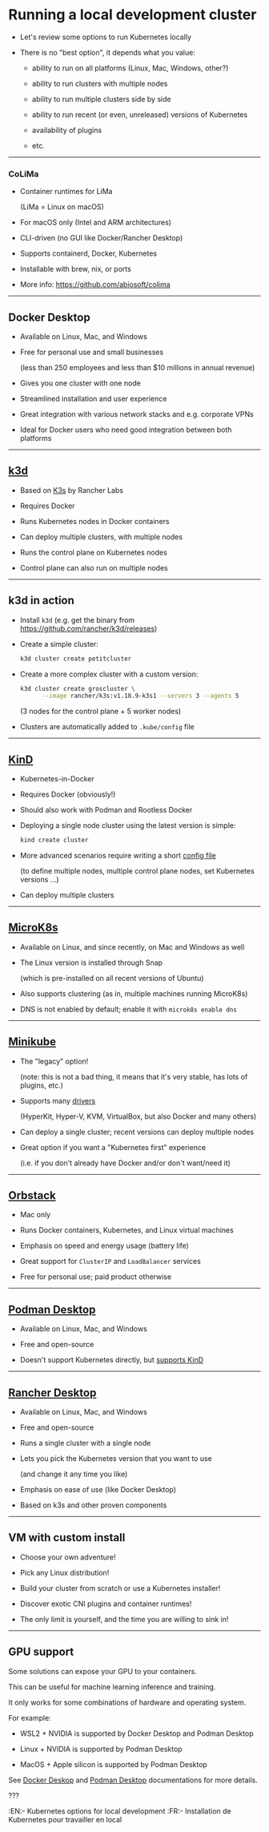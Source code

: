 # Running a local development cluster

- Let's review some options to run Kubernetes locally

- There is no "best option", it depends what you value:

  - ability to run on all platforms (Linux, Mac, Windows, other?)

  - ability to run clusters with multiple nodes

  - ability to run multiple clusters side by side

  - ability to run recent (or even, unreleased) versions of Kubernetes

  - availability of plugins

  - etc.

---

### CoLiMa

- Container runtimes for LiMa

  (LiMa = Linux on macOS)

- For macOS only (Intel and ARM architectures)

- CLI-driven (no GUI like Docker/Rancher Desktop)

- Supports containerd, Docker, Kubernetes

- Installable with brew, nix, or ports

- More info: https://github.com/abiosoft/colima

---

## Docker Desktop

- Available on Linux, Mac, and Windows

- Free for personal use and small businesses

  (less than 250 employees and less than $10 millions in annual revenue)

- Gives you one cluster with one node

- Streamlined installation and user experience

- Great integration with various network stacks and e.g. corporate VPNs

- Ideal for Docker users who need good integration between both platforms

---

## [k3d](https://k3d.io/)

- Based on [K3s](https://k3s.io/) by Rancher Labs

- Requires Docker

- Runs Kubernetes nodes in Docker containers

- Can deploy multiple clusters, with multiple nodes

- Runs the control plane on Kubernetes nodes

- Control plane can also run on multiple nodes

---

## k3d in action

- Install `k3d` (e.g. get the binary from https://github.com/rancher/k3d/releases)

- Create a simple cluster:
  ```bash
  k3d cluster create petitcluster
  ```

- Create a more complex cluster with a custom version:
  ```bash
  k3d cluster create groscluster \
        --image rancher/k3s:v1.18.9-k3s1 --servers 3 --agents 5
  ```

  (3 nodes for the control plane + 5 worker nodes)
 
- Clusters are automatically added to `.kube/config` file

---

## [KinD](https://kind.sigs.k8s.io/)

- Kubernetes-in-Docker

- Requires Docker (obviously!)

- Should also work with Podman and Rootless Docker

- Deploying a single node cluster using the latest version is simple:
  ```bash
  kind create cluster
  ```

- More advanced scenarios require writing a short [config file](https://kind.sigs.k8s.io/docs/user/quick-start#configuring-your-kind-cluster)

  (to define multiple nodes, multiple control plane nodes, set Kubernetes versions ...)
 
- Can deploy multiple clusters

---

## [MicroK8s](https://microk8s.io/)

- Available on Linux, and since recently, on Mac and Windows as well

- The Linux version is installed through Snap

  (which is pre-installed on all recent versions of Ubuntu)

- Also supports clustering (as in, multiple machines running MicroK8s)

- DNS is not enabled by default; enable it with `microk8s enable dns`

---

## [Minikube](https://minikube.sigs.k8s.io/docs/)

- The "legacy" option!

  (note: this is not a bad thing, it means that it's very stable, has lots of plugins, etc.)

- Supports many [drivers](https://minikube.sigs.k8s.io/docs/drivers/)

  (HyperKit, Hyper-V, KVM, VirtualBox, but also Docker and many others)

- Can deploy a single cluster; recent versions can deploy multiple nodes

- Great option if you want a "Kubernetes first" experience

  (i.e. if you don't already have Docker and/or don't want/need it)

---

## [Orbstack](https://orbstack.dev/)

- Mac only

- Runs Docker containers, Kubernetes, and Linux virtual machines

- Emphasis on speed and energy usage (battery life)

- Great support for `ClusterIP` and `LoadBalancer` services

- Free for personal use; paid product otherwise

---

## [Podman Desktop](https://podman-desktop.io/)

- Available on Linux, Mac, and Windows

- Free and open-source

- Doesn't support Kubernetes directly, but [supports KinD](https://podman-desktop.io/docs/kind)

---

## [Rancher Desktop](https://rancherdesktop.io/)

- Available on Linux, Mac, and Windows

- Free and open-source

- Runs a single cluster with a single node

- Lets you pick the Kubernetes version that you want to use

  (and change it any time you like)

- Emphasis on ease of use (like Docker Desktop)

- Based on k3s and other proven components

---

## VM with custom install

- Choose your own adventure!

- Pick any Linux distribution!

- Build your cluster from scratch or use a Kubernetes installer!

- Discover exotic CNI plugins and container runtimes!

- The only limit is yourself, and the time you are willing to sink in!

---

## GPU support

Some solutions can expose your GPU to your containers.

This can be useful for machine learning inference and training.

It only works for some combinations of hardware and operating system.

For example:

- WSL2 + NVIDIA is supported by Docker Desktop and Podman Desktop

- Linux + NVIDIA is supported by Podman Desktop

- MacOS + Apple silicon is supported by Podman Desktop

See [Docker Deskop][gpu-docker-desktop] and [Podman Desktop][gpu-podman-desktop]
documentations for more details.

[gpu-docker-desktop]: https://docs.docker.com/desktop/features/gpu/
[gpu-podman-desktop]: https://podman-desktop.io/docs/podman/gpu

???

:EN:- Kubernetes options for local development
:FR:- Installation de Kubernetes pour travailler en local
